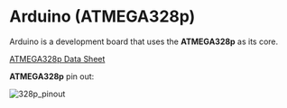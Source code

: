 # Arduino (ATMEGA328p)

Arduino is a development board that uses the **ATMEGA328p** as its core.

[ATMEGA328p Data Sheet](https://ww1.microchip.com/downloads/en/DeviceDoc/Atmel-7810-Automotive-Microcontrollers-ATmega328P_Datasheet.pdf)

**ATMEGA328p** pin out:

![328p_pinout](https://user-images.githubusercontent.com/74921179/198895743-0a427c86-461d-4e3a-8064-cf6753228301.png)
